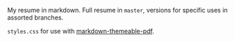 My resume in markdown. Full resume in `master`, versions for specific uses in assorted branches.

`styles.css` for use with [markdown-themeable-pdf](https://atom.io/packages/markdown-themeable-pdf).
